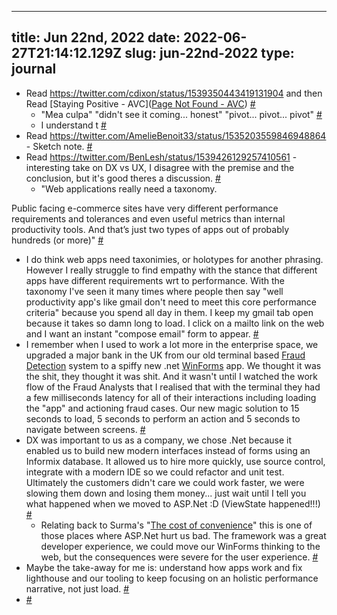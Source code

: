 
---
title: Jun 22nd, 2022 
date: 2022-06-27T21:14:12.129Z
slug: jun-22nd-2022
type: journal
---
* Read https://twitter.com/cdixon/status/1539350443419131904 and then Read [Staying Positive - AVC]([Page Not Found - AVC](https://avc.com/2022/06/staying-positive-2/)) [#](#62bee4d7-9b7b-46df-8623-a9a5cdca47f9)<a name="62bee4d7-9b7b-46df-8623-a9a5cdca47f9"></a>
  * "Mea culpa" "didn't see it coming... honest" "pivot... pivot... pivot" [#](#62bee4d7-1c9c-4cdf-bba4-67cccc454fea)<a name="62bee4d7-1c9c-4cdf-bba4-67cccc454fea"></a>
  * I understand t [#](#62bee4d7-cfe2-4b84-bbfe-ee9c239913a1)<a name="62bee4d7-cfe2-4b84-bbfe-ee9c239913a1"></a>
* Read https://twitter.com/AmelieBenoit33/status/1535203559846948864 - Sketch note. [#](#62bee4d7-bed1-4e26-9a7f-63020e64addb)<a name="62bee4d7-bed1-4e26-9a7f-63020e64addb"></a>
* Read https://twitter.com/BenLesh/status/1539426129257410561 - interesting take on DX vs UX, I disagree with the premise and the conclusion, but it's good theres a discussion. [#](#62bee4d7-8185-4645-b22e-7147705d17bf)<a name="62bee4d7-8185-4645-b22e-7147705d17bf"></a>
  * "Web applications really need a taxonomy. 

Public facing e-commerce sites have very different performance requirements and tolerances and even useful metrics than internal productivity tools. And that’s just two types of apps out of probably hundreds (or more)" [#](#62bee4d7-f244-48eb-88c0-58524489bf78)<a name="62bee4d7-f244-48eb-88c0-58524489bf78"></a>
  * I do think web apps need taxonimies, or holotypes for another phrasing. However I really struggle to find empathy with the stance that different apps have different requirements wrt to performance. With the taxonomy I've seen it many times where people then say "well productivity app's like gmail don't need to meet this core performance criteria" because you spend all day in them. I keep my gmail tab open because it takes so damn long to load. I click on a mailto link on the web and I want an instant "compose email" form to appear. [#](#62bee4d7-ba76-4394-9f73-e31ddd85960a)<a name="62bee4d7-ba76-4394-9f73-e31ddd85960a"></a>
  * I remember when I used to work a lot more in the enterprise space, we upgraded a major bank in the UK from our old terminal based [Fraud Detection](../entry/fraud-detection) system to a spiffy new .net [WinForms](../entry/winforms) app. We thought it was the shit, they thought it was shit. And it wasn't until I watched the work flow of the Fraud Analysts that I realised that with the terminal they had a few milliseconds latency for all of their interactions including loading the "app" and actioning fraud cases. Our new magic solution to 15 seconds to load, 5 seconds to perform an action and 5 seconds to navigate between screens. [#](#62bee4d7-8204-4a3c-81fa-1ec8ff638232)<a name="62bee4d7-8204-4a3c-81fa-1ec8ff638232"></a>
  * DX was important to us as a company, we chose .Net because it enabled us to build new modern interfaces instead of forms using an Informix database. It allowed us to hire more quickly, use source control, integrate with a modern IDE so we could refactor and unit test. Ultimately the customers didn't care we could work faster, we were slowing them down and losing them money... just wait until I tell you what happened when we moved to ASP.Net :D (ViewState happened!!!) [#](#62bee4d7-06ae-4079-bc21-3a3f6d28b122)<a name="62bee4d7-06ae-4079-bc21-3a3f6d28b122"></a>
    * Relating back to Surma's "[The cost of convenience](https://surma.dev/things/cost-of-convenience/)" this is one of those places where ASP.Net hurt us bad. The framework was a great developer experience, we could move our WinForms thinking to the web, but the consequences were severe for the user experience. [#](#62bee4d7-247d-4bf3-835d-f49cdf0c70bd)<a name="62bee4d7-247d-4bf3-835d-f49cdf0c70bd"></a>
  * Maybe the take-away for me is: understand how apps work and fix lighthouse and our tooling to keep focusing on an holistic performance narrative, not just load. [#](#62bee4d7-83e0-4269-86bf-f16d16eedf5b)<a name="62bee4d7-83e0-4269-86bf-f16d16eedf5b"></a>
*  [#](#62bee4d7-e2d5-4e90-ae59-274641484b91)<a name="62bee4d7-e2d5-4e90-ae59-274641484b91"></a>

